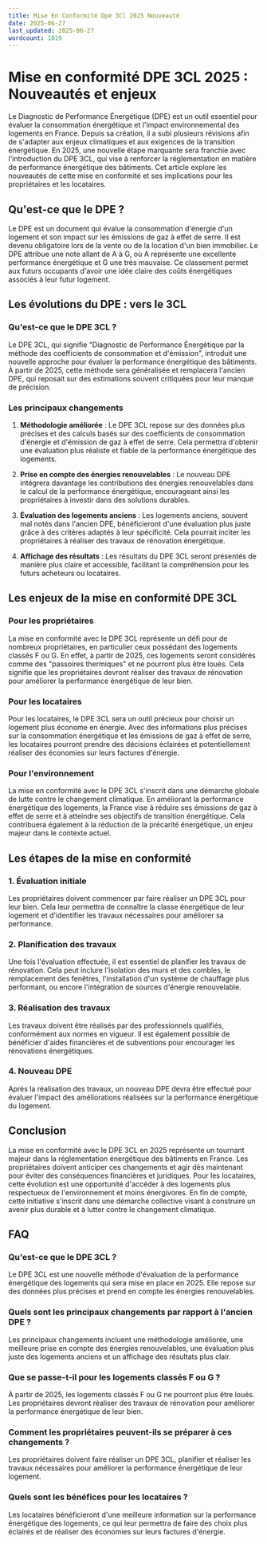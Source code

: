 ```yaml
---
title: Mise En Conformité Dpe 3Cl 2025 Nouveauté
date: 2025-06-27
last_updated: 2025-06-27
wordcount: 1019
---
```


# Mise en conformité DPE 3CL 2025 : Nouveautés et enjeux

Le Diagnostic de Performance Énergétique (DPE) est un outil essentiel pour évaluer la consommation énergétique et l'impact environnemental des logements en France. Depuis sa création, il a subi plusieurs révisions afin de s'adapter aux enjeux climatiques et aux exigences de la transition énergétique. En 2025, une nouvelle étape marquante sera franchie avec l'introduction du DPE 3CL, qui vise à renforcer la réglementation en matière de performance énergétique des bâtiments. Cet article explore les nouveautés de cette mise en conformité et ses implications pour les propriétaires et les locataires.

## Qu'est-ce que le DPE ?

Le DPE est un document qui évalue la consommation d'énergie d'un logement et son impact sur les émissions de gaz à effet de serre. Il est devenu obligatoire lors de la vente ou de la location d'un bien immobilier. Le DPE attribue une note allant de A à G, où A représente une excellente performance énergétique et G une très mauvaise. Ce classement permet aux futurs occupants d'avoir une idée claire des coûts énergétiques associés à leur futur logement.

## Les évolutions du DPE : vers le 3CL

### Qu'est-ce que le DPE 3CL ?

Le DPE 3CL, qui signifie "Diagnostic de Performance Énergétique par la méthode des coefficients de consommation et d'émission", introduit une nouvelle approche pour évaluer la performance énergétique des bâtiments. À partir de 2025, cette méthode sera généralisée et remplacera l'ancien DPE, qui reposait sur des estimations souvent critiquées pour leur manque de précision.

### Les principaux changements

1. **Méthodologie améliorée** : Le DPE 3CL repose sur des données plus précises et des calculs basés sur des coefficients de consommation d'énergie et d'émission de gaz à effet de serre. Cela permettra d'obtenir une évaluation plus réaliste et fiable de la performance énergétique des logements.

2. **Prise en compte des énergies renouvelables** : Le nouveau DPE intégrera davantage les contributions des énergies renouvelables dans le calcul de la performance énergétique, encourageant ainsi les propriétaires à investir dans des solutions durables.

3. **Évaluation des logements anciens** : Les logements anciens, souvent mal notés dans l'ancien DPE, bénéficieront d'une évaluation plus juste grâce à des critères adaptés à leur spécificité. Cela pourrait inciter les propriétaires à réaliser des travaux de rénovation énergétique.

4. **Affichage des résultats** : Les résultats du DPE 3CL seront présentés de manière plus claire et accessible, facilitant la compréhension pour les futurs acheteurs ou locataires.

## Les enjeux de la mise en conformité DPE 3CL

### Pour les propriétaires

La mise en conformité avec le DPE 3CL représente un défi pour de nombreux propriétaires, en particulier ceux possédant des logements classés F ou G. En effet, à partir de 2025, ces logements seront considérés comme des "passoires thermiques" et ne pourront plus être loués. Cela signifie que les propriétaires devront réaliser des travaux de rénovation pour améliorer la performance énergétique de leur bien.

### Pour les locataires

Pour les locataires, le DPE 3CL sera un outil précieux pour choisir un logement plus économe en énergie. Avec des informations plus précises sur la consommation énergétique et les émissions de gaz à effet de serre, les locataires pourront prendre des décisions éclairées et potentiellement réaliser des économies sur leurs factures d'énergie.

### Pour l'environnement

La mise en conformité avec le DPE 3CL s'inscrit dans une démarche globale de lutte contre le changement climatique. En améliorant la performance énergétique des logements, la France vise à réduire ses émissions de gaz à effet de serre et à atteindre ses objectifs de transition énergétique. Cela contribuera également à la réduction de la précarité énergétique, un enjeu majeur dans le contexte actuel.

## Les étapes de la mise en conformité

### 1. Évaluation initiale

Les propriétaires doivent commencer par faire réaliser un DPE 3CL pour leur bien. Cela leur permettra de connaître la classe énergétique de leur logement et d'identifier les travaux nécessaires pour améliorer sa performance.

### 2. Planification des travaux

Une fois l'évaluation effectuée, il est essentiel de planifier les travaux de rénovation. Cela peut inclure l'isolation des murs et des combles, le remplacement des fenêtres, l'installation d'un système de chauffage plus performant, ou encore l'intégration de sources d'énergie renouvelable.

### 3. Réalisation des travaux

Les travaux doivent être réalisés par des professionnels qualifiés, conformément aux normes en vigueur. Il est également possible de bénéficier d'aides financières et de subventions pour encourager les rénovations énergétiques.

### 4. Nouveau DPE

Après la réalisation des travaux, un nouveau DPE devra être effectué pour évaluer l'impact des améliorations réalisées sur la performance énergétique du logement.

## Conclusion

La mise en conformité avec le DPE 3CL en 2025 représente un tournant majeur dans la réglementation énergétique des bâtiments en France. Les propriétaires doivent anticiper ces changements et agir dès maintenant pour éviter des conséquences financières et juridiques. Pour les locataires, cette évolution est une opportunité d'accéder à des logements plus respectueux de l'environnement et moins énergivores. En fin de compte, cette initiative s'inscrit dans une démarche collective visant à construire un avenir plus durable et à lutter contre le changement climatique.

## FAQ

### Qu'est-ce que le DPE 3CL ?

Le DPE 3CL est une nouvelle méthode d'évaluation de la performance énergétique des logements qui sera mise en place en 2025. Elle repose sur des données plus précises et prend en compte les énergies renouvelables.

### Quels sont les principaux changements par rapport à l'ancien DPE ?

Les principaux changements incluent une méthodologie améliorée, une meilleure prise en compte des énergies renouvelables, une évaluation plus juste des logements anciens et un affichage des résultats plus clair.

### Que se passe-t-il pour les logements classés F ou G ?

À partir de 2025, les logements classés F ou G ne pourront plus être loués. Les propriétaires devront réaliser des travaux de rénovation pour améliorer la performance énergétique de leur bien.

### Comment les propriétaires peuvent-ils se préparer à ces changements ?

Les propriétaires doivent faire réaliser un DPE 3CL, planifier et réaliser les travaux nécessaires pour améliorer la performance énergétique de leur logement.

### Quels sont les bénéfices pour les locataires ?

Les locataires bénéficieront d'une meilleure information sur la performance énergétique des logements, ce qui leur permettra de faire des choix plus éclairés et de réaliser des économies sur leurs factures d'énergie.